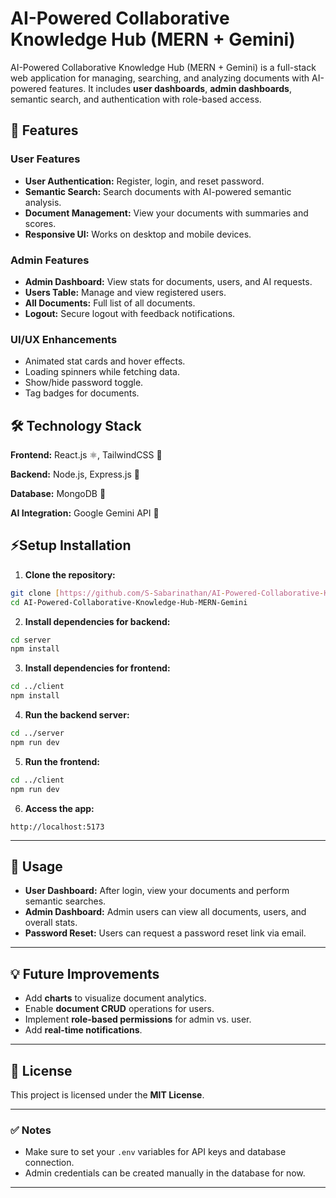 #  AI-Powered Collaborative Knowledge Hub (MERN + Gemini)

AI-Powered Collaborative Knowledge Hub (MERN + Gemini) is a full-stack web application for managing, searching, and analyzing documents with AI-powered features. It includes **user dashboards**, **admin dashboards**, semantic search, and authentication with role-based access.

## 🚀 Features

### User Features

* **User Authentication:** Register, login, and reset password.
* **Semantic Search:** Search documents with AI-powered semantic analysis.
* **Document Management:** View your documents with summaries and scores.
* **Responsive UI:** Works on desktop and mobile devices.

### Admin Features

* **Admin Dashboard:** View stats for documents, users, and AI requests.
* **Users Table:** Manage and view registered users.
* **All Documents:** Full list of all documents.
* **Logout:** Secure logout with feedback notifications.

### UI/UX Enhancements

* Animated stat cards and hover effects.
* Loading spinners while fetching data.
* Show/hide password toggle.
* Tag badges for documents.

## 🛠 Technology Stack

**Frontend:** React.js ⚛️, TailwindCSS 🎨

**Backend:** Node.js, Express.js 🚀

**Database:** MongoDB 🍃

**AI Integration:** Google Gemini API 🤖


## ⚡Setup Installation

1. **Clone the repository:**

```bash
git clone [https://github.com/S-Sabarinathan/AI-Powered-Collaborative-Knowledge-Hub-MERN-Gemini-.git]
cd AI-Powered-Collaborative-Knowledge-Hub-MERN-Gemini
```

2. **Install dependencies for backend:**

```bash
cd server
npm install
```

3. **Install dependencies for frontend:**

```bash
cd ../client
npm install
```

4. **Run the backend server:**

```bash
cd ../server
npm run dev
```

5. **Run the frontend:**

```bash
cd ../client
npm run dev
```

6. **Access the app:**

```
http://localhost:5173
```

---

## 🔑 Usage

* **User Dashboard:** After login, view your documents and perform semantic searches.
* **Admin Dashboard:** Admin users can view all documents, users, and overall stats.
* **Password Reset:** Users can request a password reset link via email.

---


## 💡 Future Improvements

* Add **charts** to visualize document analytics.
* Enable **document CRUD** operations for users.
* Implement **role-based permissions** for admin vs. user.
* Add **real-time notifications**.

---

## 📄 License

This project is licensed under the **MIT License**.

---

### ✅ Notes

* Make sure to set your `.env` variables for API keys and database connection.
* Admin credentials can be created manually in the database for now.

---

